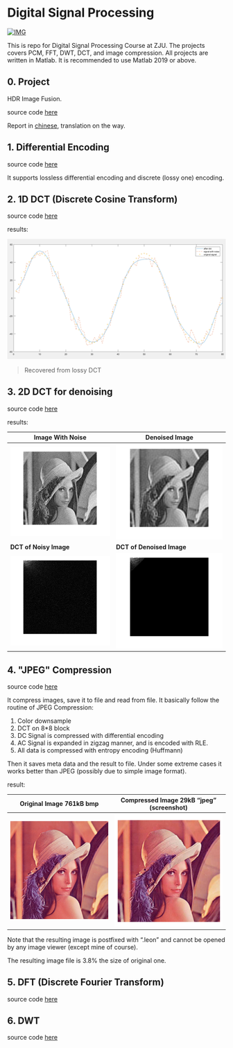 # Digital Signal Processing

[![IMG](https://img.shields.io/badge/Matlab-2019-0076A8?labelColor=444444&logo=mathworks)](https://material-ui.com/)

This is repo for Digital Signal Processing Course at ZJU. The projects covers PCM, FFT, DWT, DCT, and image compression. All projects are written in Matlab. It is recommended to use Matlab 2019 or above.



## 0. Project

HDR Image Fusion.

source code [here](./artistic)

Report in [chinese](./upload/DigitalSignal.pdf), translation on the way.




## 1. Differential Encoding

source code [here](./pcm/)

It supports lossless differential encoding and discrete (lossy one) encoding.

## 2. 1D DCT (Discrete Cosine Transform)

source code [here](./dct/)



results:

![image-20201223234909859](img/readme/image-20201223234909859.png)

> Recovered from lossy DCT



## 3. 2D DCT for denoising

source code [here](./dct2/)

results:

| Image With Noise                                             | Denoised Image                                               |
| ------------------------------------------------------------ | ------------------------------------------------------------ |
| ![4.lena_with_much_noise](img/readme/4.lena_with_much_noise.bmp) | ![7.lena_after_denoise](img/readme/7.lena_after_denoise.bmp) |
| **DCT of Noisy Image**                                       | **DCT of Denoised Image**                                    |
| ![5.DCT_of_much_noise](img/readme/5.DCT_of_much_noise.bmp)   | ![6.DCT_denoise_of_much_noise](img/readme/6.DCT_denoise_of_much_noise.bmp) |







## 4. "JPEG" Compression

source code [here](./imgcom/)



It compress images, save it to file and read from file. It basically follow the routine of JPEG Compression: 

1. Color downsample
2. DCT on 8\*8 block
3. DC Signal is compressed with differential encoding
4. AC Signal is expanded in zigzag manner, and is encoded with RLE.
5. All data is compressed with entropy encoding (Huffmann) 



Then it saves meta data and the result to file. Under some extreme cases it works better than JPEG (possibly due to simple image format).



result:

| Original Image 761kB bmp                                     | Compressed Image 29kB “jpeg” (screenshot)                    |
| ------------------------------------------------------------ | ------------------------------------------------------------ |
| ![image-20201224000809068](img/readme/image-20201224000809068.png) | ![image-20201224000815473](img/readme/image-20201224000815473.png) |

Note that the resulting image is postfixed with “.leon” and cannot be opened by any image viewer (except mine of course). 

The resulting image file is 3.8% the size of original one. 



## 5. DFT (Discrete Fourier Transform)

source code [here](./fft/)




## 6. DWT

source code [here](./dwt)



